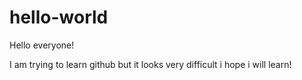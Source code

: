 # hello-world

Hello everyone!

I am trying to learn github but it looks very difficult i hope i will learn!

